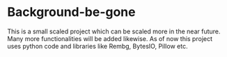 # Background-be-gone
This is a small scaled project which can be scaled more in the near future. Many more functionalities will be added likewise. As of now this project uses python code and libraries like Rembg, BytesIO, Pillow etc. 
